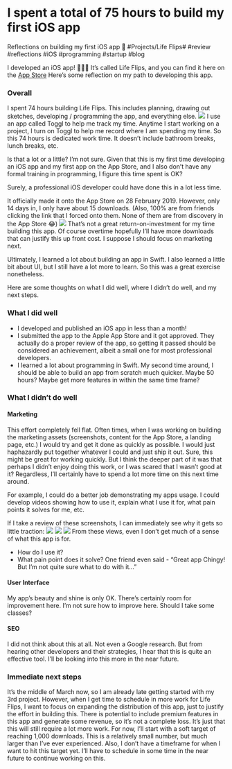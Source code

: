 # I spent a total of 75 hours to build my first iOS app
Reflections on building my first iOS app 📱
#Projects/Life Flips# #review #reflections #iOS #programming #startup #blog 

I developed an iOS app! 👨🏻‍💻
It’s called Life Flips, and you can find it here on the [App Store](https://itunes.apple.com/us/app/life-flips/id1454193608?ls=1&mt=8)
Here’s some reflection on my path to developing this app.

### Overall
I spent 74 hours building Life Flips. This includes planning, drawing out sketches, developing / programming the app, and everything else.
![](https://www.dropbox.com/s/nzlfdm4dtbb8zrv/Screen%20Shot%202019-03-14%20at%2017.06.25.png?dl=0)
I use an app called Toggl to help me track my time. Anytime I start working on a project, I turn on Toggl to help me record where I am spending my time.
So this 74 hours is dedicated work time. It doesn’t include bathroom breaks, lunch breaks, etc.

Is that a lot or a little? I’m not sure. Given that this is my first time developing an iOS app and my first app on the App Store, and I also don’t have any formal training in programming, I figure this time spent is OK? 

Surely, a professional iOS developer could have done this in a lot less time.

It officially made it onto the App Store on 28 February 2019.
However, only 14 days in, I only have about 15 downloads. (Also, 100% are from friends clicking the link that I forced onto them. None of them are from discovery in the App Store 😂)
![](https://www.dropbox.com/s/sdr0t8buorl2pec/Screen%20Shot%202019-03-14%20at%2018.15.08.png?dl=0)
That’s not a great return-on-investment for my time building this app.
Of course overtime hopefully I’ll have more downloads that can justify this up front cost.
I suppose I should focus on marketing next.

Ultimately, I learned a lot about building an app in Swift. I also learned a little bit about UI, but I still have a lot more to learn. So this was a great exercise nonetheless.

Here are some thoughts on what I did well, where I didn’t do well, and my next steps.

### What I did well
* I developed and published an iOS app in less than a month!
* I submitted the app to the Apple App Store and it got approved. They actually do a proper review of the app, so getting it passed should be considered an achievement, albeit a small one for most professional developers.
* I learned a lot about programming in Swift. My second time around, I should be able to build an app from scratch much quicker. Maybe 50 hours? Maybe get more features in within the same time frame?

### What I didn’t do well
#### Marketing
This effort completely fell flat. Often times, when I was working on building the marketing assets (screenshots, content for the App Store, a landing page, etc.) I would try and get it done as quickly as possible. I would just haphazardly put together whatever I could and just ship it out. 
Sure, this might be great for working quickly. But I think the deeper part of it was that perhaps I didn’t enjoy doing this work, or I was scared that I wasn’t good at it? 
Regardless, I’ll certainly have to spend a lot more time on this next time around.

For example, I could do a better job demonstrating my apps usage. I could develop videos showing how to use it, explain what I use it for, what pain points it solves for me, etc.

If I take a review of these screenshots, I can immediately see why it gets so little traction:
![](https://www.dropbox.com/s/8zz48d40wbbeg6a/IMG_0202.png?dl=0)
![](https://www.dropbox.com/s/oh1x5kailbex9iz/IMG_0201.png?dl=0)
![](https://www.dropbox.com/s/nvfa0alfsfjbfcw/IMG_0203.png?dl=0)
From these views, even I don’t get much of a sense of what this app is for.
* How do I use it?
* What pain point does it solve?
One friend even said - “Great app Chingy! But I’m not quite sure what to do with it...”

#### User Interface
My app’s beauty and shine is only OK. There’s certainly room for improvement here. I’m not sure how to improve here. Should I take some classes?

#### SEO
I did not think about this at all. Not even a Google research. But from hearing other developers and their strategies, I hear that this is quite an effective tool. I’ll be looking into this more in the near future.

### Immediate next steps
It’s the middle of March now, so I am already late getting started with my 3rd project. 
However, when I get time to schedule in more work for Life Flips, I want to focus on expanding the distribution of this app, just to justify the effort in building this.
There is potential to include premium features in this app and generate some revenue, so it’s not a complete loss. It’s just that this will still require a lot more work.
For now, I’ll start with a soft target of reaching 1,000 downloads. This is a relatively small number, but much larger than I’ve ever experienced. 
Also, I don’t have a timeframe for when I want to hit this target yet. I’ll have to schedule in some time in the near future to continue working on this.